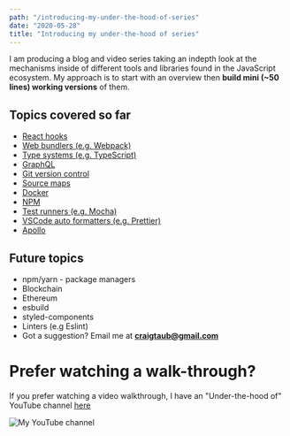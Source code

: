 ```yaml
---
path: "/introducing-my-under-the-hood-of-series"
date: "2020-05-28"
title: "Introducing my under-the-hood of series"
---
```


I am producing a blog and video series taking an indepth look at the mechanisms inside of different tools and libraries found in the JavaScript ecosystem. My approach is to start with an overview then <b>build mini (~50 lines) working versions</b> of them.

## Topics covered so far

- [React hooks](/under-the-hood-of-react-hooks)
- [Web bundlers (e.g. Webpack)](/under-the-hood-of-web-bundlers)
- [Type systems (e.g. TypeScript)](/under-the-hood-of-type-systems)
- [GraphQL](/under-the-hood-of-graphql)
- [Git version control](/under-the-hood-of-git)
- [Source maps](/source-maps-from-top-to-bottom)
- [Docker](/under-the-hood-of-docker)
- [NPM](/under-the-hood-of-npm)
- [Test runners (e.g. Mocha)](/under-the-hood-of-test-runners)
- [VSCode auto formatters (e.g. Prettier)](/under-the-hood-of-vscode-auto-formatters)
- [Apollo](https://itnext.io/under-the-hood-of-apollo-6d8642066b28)

## Future topics

- npm/yarn - package managers
- Blockchain
- Ethereum
- esbuild
- styled-components
- Linters (e.g Eslint)
- Got a suggestion? Email me at **craigtaub@gmail.com**

# Prefer watching a walk-through?

If you prefer watching a video walkthrough, I have an "Under-the-hood of" YouTube channel [here](https://www.youtube.com/channel/UCYi23MnKBKn0yLZKBrz5Bfw?view_as=subscriber)

![My YouTube channel](/images/youtube-channel.png)

